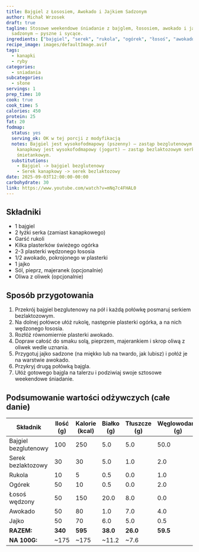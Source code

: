 ```yaml
---
title: Bajgiel z Łososiem, Awokado i Jajkiem Sadzonym
author: Michał Wrzosek
draft: true
tagline: Stosowe weekendowe śniadanie z bajglem, łososiem, awokado i jajkiem
  sadzonym – pyszne i sycące.
ingredients: ["bajgiel", "serek", "rukola", "ogórek", "łosoś", "awokado", "jajko", "oliwa"]
recipe_image: images/defaultImage.avif
tags:
  - kanapki
  - ryby
categories:
  - sniadania
subcategories:
  - słone
servings: 1
prep_time: 10
cook: true
cook_time: 5
calories: 450
protein: 25
fat: 20
fodmap:
  status: yes
  serving_ok: OK w tej porcji z modyfikacją
  notes: Bajgiel jest wysokofodmapowy (pszenny) – zastąp bezglutenowym. Serek
    kanapkowy jest wysokofodmapowy (jogurt) – zastąp bezlaktozowym serkiem
    śmietankowym.
  substitutions:
    - Bajgiel -> bajgiel bezglutenowy
    - Serek kanapkowy -> serek bezlaktozowy
date: 2025-09-03T12:00:00-00:00
carbohydrate: 30
link: https://www.youtube.com/watch?v=mNq7c4FHAL0
---
```


## Składniki
* 1 bajgiel
* 2 łyżki serka (zamiast kanapkowego)
* Garść rukoli
* Kilka plasterków świeżego ogórka
* 2-3 plasterki wędzonego łososia
* 1/2 awokado, pokrojonego w plasterki
* 1 jajko
* Sól, pieprz, majeranek (opcjonalnie)
* Oliwa z oliwek (opcjonalnie)

## Sposób przygotowania

1. Przekrój bajgiel bezglutenowy na pół i każdą połówkę posmaruj serkiem bezlaktozowym.
2. Na dolnej połówce ułóż rukolę, następnie plasterki ogórka, a na nich wędzonego łososia.
3. Rozłóż równomiernie plasterki awokado.
4. Dopraw całość do smaku solą, pieprzem, majerankiem i skrop oliwą z oliwek wedle uznania.
5. Przygotuj jajko sadzone (na miękko lub na twardo, jak lubisz) i połóż je na warstwie awokado.
6. Przykryj drugą połówką bajgla.
7. Ułóż gotowego bajgla na talerzu i podziwiaj swoje sztosowe weekendowe śniadanie.

## Podsumowanie wartości odżywczych (całe danie)

| Składnik           | Ilość (g) | Kalorie (kcal) | Białko (g) | Tłuszcze (g) | Węglowodany (g) |
|--------------------|-----------|----------------|------------|--------------|-----------------|
| Bajgiel bezglutenowy| 100       | 250            | 5.0        | 5.0          | 50.0            |
| Serek bezlaktozowy | 30        | 30             | 5.0        | 1.0          | 2.0             |
| Rukola             | 10        | 5              | 0.5        | 0.0          | 1.0             |
| Ogórek             | 50        | 10             | 0.5        | 0.0          | 2.0             |
| Łosoś wędzony     | 50        | 150            | 20.0       | 8.0          | 0.0             |
| Awokado            | 50        | 80             | 1.0        | 7.0          | 4.0             |
| Jajko              | 50        | 70             | 6.0        | 5.0          | 0.5             |
| **RAZEM:**         | **340**   | **595**        | **38.0**   | **26.0**     | **59.5**        |
| **NA 100G:**       | ~175      | ~175           | ~11.2      | ~7.6
